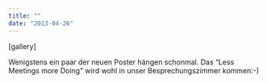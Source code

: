 ```yaml
---
title: ""
date: "2013-04-26"
---
```


\[gallery\]

Wenigstens ein paar der neuen Poster hängen schonmal. Das “Less Meetings more Doing” wird wohl in unser Besprechungszimmer kommen:-)
